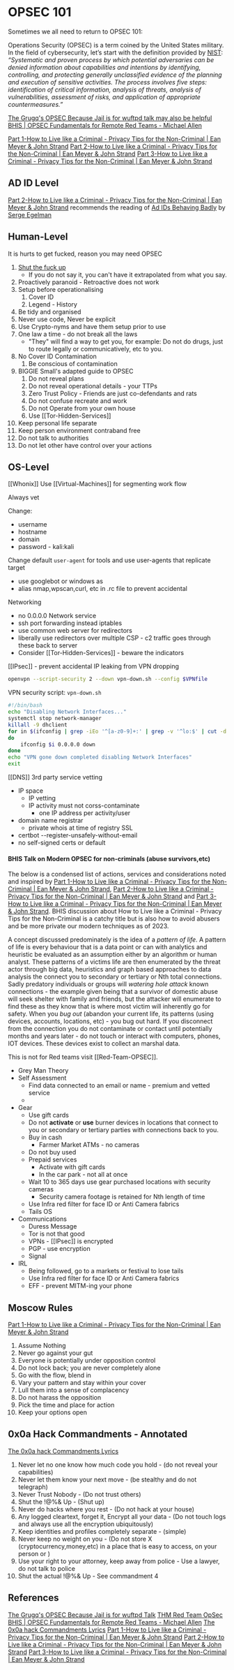 # OPSEC 101

Sometimes we all need to return to OPSEC 101: 

Operations Security (OPSEC) is a term coined by the United States military. In the field of cybersecurity, let’s start with the definition provided by [NIST](https://csrc.nist.gov/glossary/term/opsec): *“Systematic and proven process by which potential adversaries can be denied information about capabilities and intentions by identifying, controlling, and protecting generally unclassified evidence of the planning and execution of sensitive activities. The process involves five steps: identification of critical information, analysis of threats, analysis of vulnerabilities, assessment of risks, and application of appropriate countermeasures.”*

[The Grugq's OPSEC Because Jail is for wuftpd talk may also be helpful](https://www.youtube.com/watch?v=9XaYdCdwiWU)
[BHIS | OPSEC Fundamentals for Remote Red Teams - Michael Allen](https://youtu.be/AHwfV3NFlno?si=ifq3zSkE2bFvaGJA)


[Part 1-How to Live like a Criminal - Privacy Tips for the Non-Criminal | Ean Meyer & John Strand](https://www.youtube.com/watch?v=9iwh5J71pZg)
[Part 2-How to Live like a Criminal - Privacy Tips for the Non-Criminal | Ean Meyer & John Strand](https://www.youtube.com/watch?v=r4SvCFxTMMk)
[Part 3-How to Live like a Criminal - Privacy Tips for the Non-Criminal | Ean Meyer & John Strand](https://www.youtube.com/watch?v=JlVI705wHq8)

## AD ID Level

[Part 2-How to Live like a Criminal - Privacy Tips for the Non-Criminal | Ean Meyer & John Strand](https://www.youtube.com/watch?v=r4SvCFxTMMk) recommends the reading of [Ad IDs Behaving Badly](https://blog.appcensus.io/2019/02/14/ad-ids-behaving-badly/) by  [Serge Egelman](https://blog.appcensus.io/author/serge/)

## Human-Level

It is hurts to get fucked, reason you may need OPSEC

1. [Shut the fuck up](https://www.youtube.com/watch?v=OLpeX4RRo28)
	 - If you do not say it, you can't have it extrapolated from what you say.
1. Proactively paranoid - Retroactive does not work
1. Setup before operationalising
	1. Cover ID
	2. Legend - History
2. Be tidy and organised
3. Never use code, Never be explicit
4. Use Crypto-nyms and have them setup prior to use
5. One law a time - do not break all the laws
	- "They" will find a way to get you, for example: Do not do drugs, just to route legally or communicatively, etc to you. 
1. No Cover ID Contamination 
	1. Be conscious of contamination
1. BIGGIE Small's adapted guide to OPSEC
	1. Do not reveal plans
	2. Do not reveal operational details - your TTPs
	3. Zero Trust Policy - Friends are just co-defendants and rats
	4. Do not confuse recreate and work
	5. Do not Operate from your own house
	6. Use [[Tor-Hidden-Services]]
3. Keep personal life separate 
4. Keep person environment contraband free
5. Do not talk to authorities
6. Do not let other have control over your actions

## OS-Level

[[Whonix]]
Use [[Virtual-Machines]] for segmenting work flow

Always vet

Change: 
- username
- hostname
- domain
- password - kali:kali

Change default `user-agent` for tools and use user-agents that replicate target
- use googlebot or windows as 
-  alias nmap,wpscan,curl, etc in .rc file to prevent accidental 

Networking
- no 0.0.0.0 Network service
- ssh port forwarding instead iptables
- use common web server for redirectors
- liberally use redirectors over multiple CSP - c2 traffic goes through these back to server
- Consider [[Tor-Hidden-Services]] - beware the indicators

[[IPsec]] - prevent accidental IP leaking from VPN dropping
```bash
openvpn --script-security 2 --down vpn-down.sh --config $VPNfile
```

VPN security script: `vpn-down.sh`
```bash
#!/bin/bash
echo "Disabling Network Interfaces..."
systemctl stop network-manager
killall -9 dhclient
for in $(ifconfig | grep -iEo '^[a-z0-9]+:' | grep -v '^lo:$' | cut -d ':' -f 1)
do
	ifconfig $i 0.0.0.0 down
done
echo "VPN gone down completed disabling Network Interfaces"
exit
```

[[DNS]] 
3rd party service vetting
- IP space
	- IP vetting
	- IP activity must not corss-contaminate 
		- one IP address per activity/user
- domain name registrar
    - private whois at time of registry
SSL
- certbot --register-unsafely-without-email
- no self-signed certs or default

#### BHIS Talk on Modern OPSEC for non-criminals (abuse survivors,etc)

The below is a condensed list of actions, services and considerations noted and inspired by [Part 1-How to Live like a Criminal - Privacy Tips for the Non-Criminal | Ean Meyer & John Strand](https://www.youtube.com/watch?v=9iwh5J71pZg), [Part 2-How to Live like a Criminal - Privacy Tips for the Non-Criminal | Ean Meyer & John Strand](https://www.youtube.com/watch?v=r4SvCFxTMMk) and [Part 3-How to Live like a Criminal - Privacy Tips for the Non-Criminal | Ean Meyer & John Strand](https://www.youtube.com/watch?v=JlVI705wHq8). BHIS discussion about How to Live like a Criminal - Privacy Tips for the Non-Criminal is a catchy title but is also how to avoid abusers and be more private our modern techniques as of 2023.   

A concept discussed predominately is the idea of a *pattern of life*. A pattern of life is every behaviour that is a data point or can with analytics and heuristic be evaluated as an assumption either by an algorithm or human analyst. These patterns of a victims life are then enumerated by the threat actor through big data, heuristics and graph based approaches to data analysis the connect you to secondary or tertiary or Nth total connections. Sadly predatory individuals or groups will *watering hole attack* known connections - the example given being that a survivor of domestic abuse will seek shelter with family and friends, but the attacker will enumerate to find these as they know that is where most victim will inherently go for safety. When you *bug out* (abandon your current life, its patterns (using devices, accounts, locations, etc) - you bug out hard. If you disconnect from the connection you do not contaminate or contact until potentially months and years later - do not touch or interact with computers, phones, IOT devices. These devices exist to collect an marshal data. 

This is not for Red teams visit [[Red-Team-OPSEC]]. 

- Grey Man Theory
- Self Assessment
	- Find data connected to an email or name - premium and vetted service
	- 
- Gear
	- Use gift cards
	- Do not **activate** or **use** burner devices in locations that connect to you or secondary or tertiary parties with connections back to you.
	- Buy in cash
		- Farmer Market ATMs - no cameras
	- Do not buy used
	- Prepaid services 
		- Activate with gift cards
		- In the car park - not all at once
	- Wait 10 to 365 days use gear purchased locations with security cameras
		- Security camera footage is retained for Nth length of time
	- Use Infra red filter for face ID or Anti Camera fabrics
	- Tails OS 
- Communications 
	- Duress Message
	- Tor is not that good
	- VPNs - [[IPsec]] is encrypted
	- PGP - use encryption
	- Signal
- IRL  
	- Being followed, go to a markets or festival to lose tails
	- Use Infra red filter for face ID or Anti Camera fabrics
	- EFF - prevent MITM-ing your phone

## Moscow Rules

[Part 1-How to Live like a Criminal - Privacy Tips for the Non-Criminal | Ean Meyer & John Strand](https://www.youtube.com/watch?v=9iwh5J71pZg)
1. Assume Nothing
2. Never go against your gut
3. Everyone is potentially under opposition control
4. Do not lock back; you are never completely alone
5. Go with the flow, blend in
6. Vary your pattern and stay within your cover
7. Lull them into a sense of complacency
8. Do not harass the opposition
9. Pick the time and place for action
10. Keep your options open

## 0x0a Hack Commandments - Annotated

[The 0x0a hack Commandments Lyrics](https://genius.com/Dual-core-0x0a-hack-commandments-lyrics)

1. Never let no one know how much code you hold - (do not reveal your capabilities)
2. Never let them know your next move  - (be stealthy and do not telegraph)
3. Never Trust Nobody - (Do not trust others)
4. Shut the !@%& Up - (Shut up)
5. Never do hacks where you rest - (Do not hack at your house)
6. Any logged cleartext, forget it, Encrypt all your data - (Do not touch logs and always use all the encryption ubiquitously)
7. Keep identities and profiles completely separate - (simple)
8. Never keep no weight on you - (Do not store X (cryptocurrency,money,etc) in a place that is easy to access, on your person or )
9. Use your right to your attorney, keep away from police - Use a lawyer, do not talk to police
10.  Shut the actual !@%& Up - See commandment 4
## References

[The Grugq's OPSEC Because Jail is for wuftpd Talk](https://www.youtube.com/watch?v=9XaYdCdwiWU)
[THM Red Team OpSec]()
[BHIS | OPSEC Fundamentals for Remote Red Teams - Michael Allen](https://youtu.be/AHwfV3NFlno?si=ifq3zSkE2bFvaGJA)
[The 0x0a hack Commandments Lyrics](https://genius.com/Dual-core-0x0a-hack-commandments-lyrics)
[Part 1-How to Live like a Criminal - Privacy Tips for the Non-Criminal | Ean Meyer & John Strand](https://www.youtube.com/watch?v=9iwh5J71pZg)
[Part 2-How to Live like a Criminal - Privacy Tips for the Non-Criminal | Ean Meyer & John Strand](https://www.youtube.com/watch?v=r4SvCFxTMMk)
[Part 3-How to Live like a Criminal - Privacy Tips for the Non-Criminal | Ean Meyer & John Strand](https://www.youtube.com/watch?v=JlVI705wHq8)




